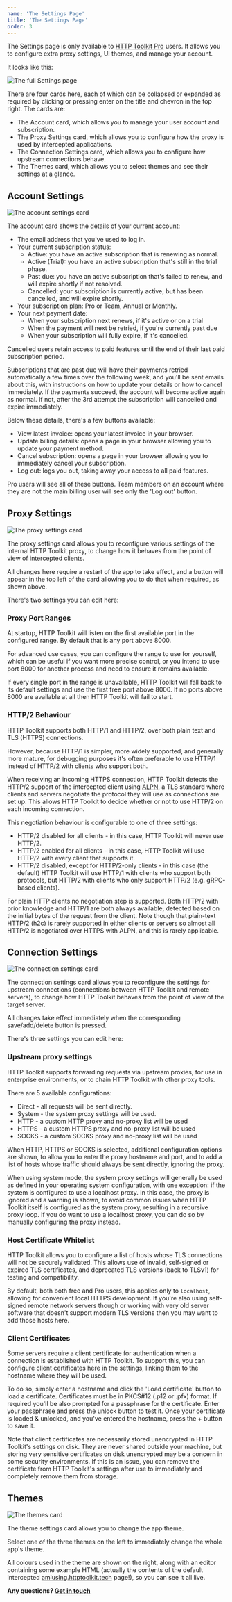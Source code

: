 ```yaml
---
name: 'The Settings Page'
title: 'The Settings Page'
order: 3
---
```


The Settings page is only available to [HTTP Toolkit Pro](/get-pro/) users. It allows you to configure extra proxy settings, UI themes, and manage your account.

It looks like this:

![The full Settings page](./settings-page.png)

There are four cards here, each of which can be collapsed or expanded as required by clicking or pressing enter on the title and chevron in the top right. The cards are:

* The Account card, which allows you to manage your user account and subscription.
* The Proxy Settings card, which allows you to configure how the proxy is used by intercepted applications.
* The Connection Settings card, which allows you to configure how upstream connections behave.
* The Themes card, which allows you to select themes and see their settings at a glance.

## Account Settings

![The account settings card](./account-settings.png)

The account card shows the details of your current account:

* The email address that you've used to log in.
* Your current subscription status:
    * Active: you have an active subscription that is renewing as normal.
    * Active (Trial): you have an active subscription that's still in the trial phase.
    * Past due: you have an active subscription that's failed to renew, and will expire shortly if not resolved.
    * Cancelled: your subscription is currently active, but has been cancelled, and will expire shortly.
* Your subscription plan: Pro or Team, Annual or Monthly.
* Your next payment date:
    * When your subscription next renews, if it's active or on a trial
    * When the payment will next be retried, if you're currently past due
    * When your subscription will fully expire, if it's cancelled.

Cancelled users retain access to paid features until the end of their last paid subscription period.

Subscriptions that are past due will have their payments retried automatically a few times over the following week, and you'll be sent emails about this, with instructions on how to update your details or how to cancel immediately. If the payments succeed, the account will become active again as normal. If not, after the 3rd attempt the subscription will cancelled and expire immediately.

Below these details, there's a few buttons available:

* View latest invoice: opens your latest invoice in your browser.
* Update billing details: opens a page in your browser allowing you to update your payment method.
* Cancel subscription: opens a page in your browser allowing you to immediately cancel your subscription.
* Log out: logs you out, taking away your access to all paid features.

Pro users will see all of these buttons. Team members on an account where they are not the main billing user will see only the 'Log out' button.

## Proxy Settings

![The proxy settings card](./proxy-settings.png)

The proxy settings card allows you to reconfigure various settings of the internal HTTP Toolkit proxy, to change how it behaves from the point of view of intercepted clients.

All changes here require a restart of the app to take effect, and a button will appear in the top left of the card allowing you to do that when required, as shown above.

There's two settings you can edit here:

### Proxy Port Ranges

At startup, HTTP Toolkit will listen on the first available port in the configured range. By default that is any port above 8000.

For advanced use cases, you can configure the range to use for yourself, which can be useful if you want more precise control, or you intend to use port 8000 for another process and need to ensure it remains available.

If every single port in the range is unavailable, HTTP Toolkit will fall back to its default settings and use the first free port above 8000. If no ports above 8000 are available at all then HTTP Toolkit will fail to start.

### HTTP/2 Behaviour

HTTP Toolkit supports both HTTP/1 and HTTP/2, over both plain text and TLS (HTTPS) connections.

However, because HTTP/1 is simpler, more widely supported, and generally more mature, for debugging purposes it's often preferable to use HTTP/1 instead of HTTP/2 with clients who support both.

When receiving an incoming HTTPS connection, HTTP Toolkit detects the HTTP/2 support of the intercepted client using [ALPN](https://en.wikipedia.org/wiki/Application-Layer_Protocol_Negotiation), a TLS standard where clients and servers negotiate the protocol they will use as connections are set up. This allows HTTP Toolkit to decide whether or not to use HTTP/2 on each incoming connection.

This negotiation behaviour is configurable to one of three settings:

* HTTP/2 disabled for all clients - in this case, HTTP Toolkit will never use HTTP/2.
* HTTP/2 enabled for all clients - in this case, HTTP Toolkit will use HTTP/2 with every client that supports it.
* HTTP/2 disabled, except for HTTP/2-only clients - in this case (the default) HTTP Toolkit will use HTTP/1 with clients who support both protocols, but HTTP/2 with clients who only support HTTP/2 (e.g. gRPC-based clients).

For plain HTTP clients no negotiation step is supported. Both HTTP/2 with prior knowledge and HTTP/1 are both always available, detected based on the initial bytes of the request from the client. Note though that plain-text HTTP/2 (h2c) is rarely supported in either clients or servers so almost all HTTP/2 is negotiated over HTTPS with ALPN, and this is rarely applicable.

## Connection Settings

![The connection settings card](./connection-settings.png)

The connection settings card allows you to reconfigure the settings for upstream connections (connections between HTTP Toolkit and remote servers), to change how HTTP Toolkit behaves from the point of view of the target server.

All changes take effect immediately when the corresponding save/add/delete button is pressed.

There's three settings you can edit here:

### Upstream proxy settings

HTTP Toolkit supports forwarding requests via upstream proxies, for use in enterprise environments, or to chain HTTP Toolkit with other proxy tools.

There are 5 available configurations:

* Direct - all requests will be sent directly.
* System - the system proxy settings will be used.
* HTTP - a custom HTTP proxy and no-proxy list will be used
* HTTPS - a custom HTTPS proxy and no-proxy list will be used
* SOCKS - a custom SOCKS proxy and no-proxy list will be used

When HTTP, HTTPS or SOCKS is selected, additional configuration options are shown, to allow you to enter the proxy hostname and port, and to add a list of hosts whose traffic should always be sent directly, ignoring the proxy.

When using system mode, the system proxy settings will generally be used as defined in your operating system configuration, with one exception: if the system is configured to use a localhost proxy. In this case, the proxy is ignored and a warning is shown, to avoid common issues when HTTP Toolkit itself is configured as the system proxy, resulting in a recursive proxy loop. If you do want to use a localhost proxy, you can do so by manually configuring the proxy instead.

### Host Certificate Whitelist

HTTP Toolkit allows you to configure a list of hosts whose TLS connections will not be securely validated. This allows use of invalid, self-signed or expired TLS certificates, and deprecated TLS versions (back to TLSv1) for testing and compatibility.

By default, both both free and Pro users, this applies only to `localhost`, allowing for convenient local HTTPS development. If you're also using self-signed remote network servers though or working with very old server software that doesn't support modern TLS versions then you may want to add those hosts here.

### Client Certificates

Some servers require a client certificate for authentication when a connection is established with HTTP Toolkit. To support this, you can configure client certificates here in the settings, linking them to the hostname where they will be used.

To do so, simply enter a hostname and click the 'Load certificate' button to load a certificate. Certificates must be in PKCS#12 (.p12 or .pfx) format. If required you'll be also prompted for a passphrase for the certificate. Enter your passphrase and press the unlock button to test it. Once your certificate is loaded & unlocked, and you've entered the hostname, press the + button to save it.

Note that client certificates are necessarily stored unencrypted in HTTP Toolkit's settings on disk. They are never shared outside your machine, but storing very sensitive certificates on disk unencrypted may be a concern in some security environments. If this is an issue, you can remove the certificate from HTTP Toolkit's settings after use to immediately and completely remove them from storage.

## Themes

![The themes card](./theme-settings.png)

The theme settings card allows you to change the app theme.

Select one of the three themes on the left to immediately change the whole app's theme.

All colours used in the theme are shown on the right, along with an editor containing some example HTML (actually the contents of the default intercepted [amiusing.httptoolkit.tech](https://amiusing.httptoolkit.tech) page!), so you can see it all live.

**Any questions? [Get in touch](/contact/)**
